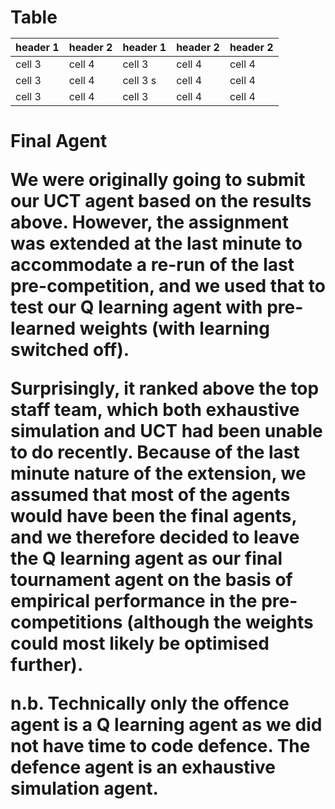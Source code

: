 <h1>Table


| header 1 | header 2 | header 1 | header 2 | header 2 |
| -------- | -------- | -------- | -------- | -------- |
| cell 3   | cell 4   | cell 3   | cell 4   | cell 4   |
| cell 3   | cell 4   | cell 3   s| cell 4   | cell 4   |
| cell 3   | cell 4   | cell 3   | cell 4   | cell 4   |


<h1>Final Agent

We were originally going to submit our UCT agent based on the results above. However, the assignment was extended at the last minute to accommodate a re-run of the last pre-competition, and we used that to test our Q learning agent with pre-learned weights (with learning switched off).

Surprisingly, it ranked above the top staff team, which both exhaustive simulation and UCT had been unable to do recently. Because of the last minute nature of the extension, we assumed that most of the agents would have been the final agents, and we therefore decided to leave the Q learning agent as our final tournament agent on the basis of empirical performance in the pre-competitions (although the weights could most likely be optimised further).

n.b. Technically only the offence agent is a Q learning agent as we did not have time to code defence. The defence agent is an exhaustive simulation agent.